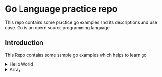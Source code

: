 # **Go Language practice repo**
  This repo contains some practice go examples and its descriptions and use case.
  Go is an opern source programming language  
## **Introduction**
   This Repo contains some sample go  examples which helps to learn go
   <details>
   <summary>Hello World</summary>
   This sample [hellow world](https://github.com/janraj/Golang/blob/master/helloworld.go) program which just print hello world on screen.
   </details>
   <details>
   <summary>Array</summary>
   This sample [array]((https://github.com/janraj/Golang/blob/master/array.go)) program which just print hello world on screen.
   </details>

